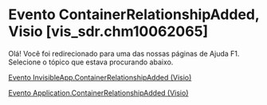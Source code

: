 
# Evento ContainerRelationshipAdded, Visio [vis_sdr.chm10062065]

Olá! Você foi redirecionado para uma das nossas páginas de Ajuda F1. Selecione o tópico que estava procurando abaixo.

[Evento InvisibleApp.ContainerRelationshipAdded (Visio)](http://msdn.microsoft.com/library/18d47470-f361-dc9d-2547-4b7bf81db453%28Office.15%29.aspx)

[Evento Application.ContainerRelationshipAdded (Visio)](http://msdn.microsoft.com/library/8d69056a-9814-d521-86ed-8cdbfa1aeb56%28Office.15%29.aspx)

